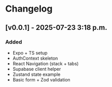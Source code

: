 # Changelog

## [v0.0.1] - 2025-07-23 3:18 p.m.
### Added
- Expo + TS setup
- AuthContext skeleton
- React Navigation (stack + tabs)
- Supabase client helper
- Zustand state example
- Basic form + Zod validation